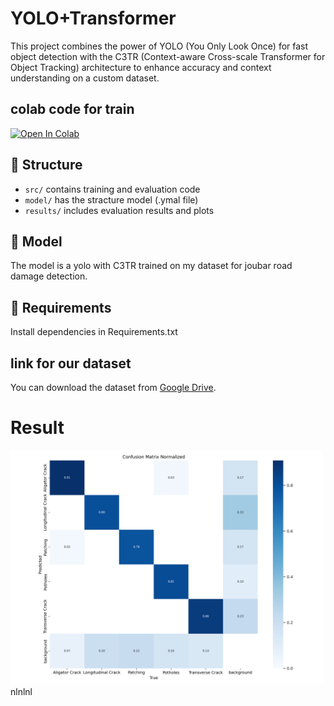 # YOLO+Transformer

This project combines the power of YOLO (You Only Look Once) for fast object detection with the C3TR (Context-aware Cross-scale Transformer for Object Tracking) architecture to enhance accuracy and context understanding on a custom dataset.

## colab code for train

[![Open In Colab](https://colab.research.google.com/assets/colab-badge.svg)](https://colab.research.google.com/github/HastiRazipour/YOLO-C3TR/blob/main/YOLO-Transformer.ipynb)

## 📁 Structure
- `src/` contains training and evaluation code
- `model/` has the stracture model (.ymal file)
- `results/` includes evaluation results and plots

## 🧠 Model
The model is a yolo with C3TR trained on my dataset for joubar road damage detection.

## 🔧 Requirements
Install dependencies in Requirements.txt 


## link for our dataset
You can download the dataset from [Google Drive](https://drive.google.com/file/d/1G61lBk7_qMBkvVXO4S4wsAOa19HOr_QH/view?usp=sharing).


# Result
<img src="results/confusion_matrix_normalized.png" alt="Accuracy Plot" width="500"/>
nlnlnl